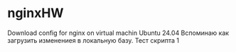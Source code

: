 # nginxHW
Download config for nginx on virtual machin Ubuntu 24.04
Вспоминаю как загрузить изменениея в локальную базу.
Тест скрипта 1
